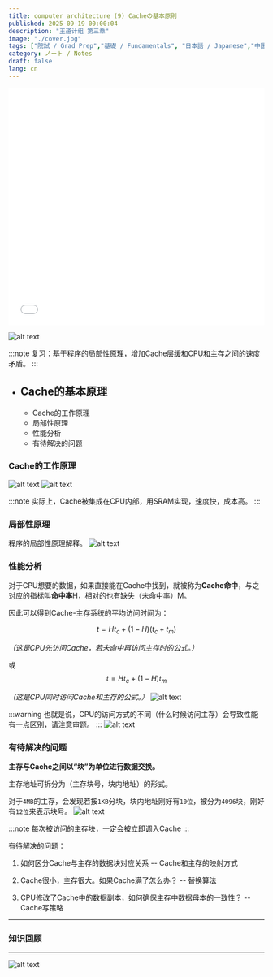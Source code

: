 ```yaml
---
title: computer architecture (9) Cacheの基本原則
published: 2025-09-19 00:00:04
description: "王道计组 第三章"
image: "./cover.jpg"
tags: ["院試 / Grad Prep","基礎 / Fundamentals", "日本語 / Japanese","中国語 / Chinese"]
category: ノート / Notes
draft: false
lang: cn
---
```

<iframe width="100%" height="468" src="//player.bilibili.com/player.html?isOutside=true&aid=995248168&bvid=BV1ps4y1d73V&cid=1100443036&p=41"  crolling="no" border="0" frameborder="no" framespacing="0" allowfullscreen="true"></iframe>

![alt text](image-7.png)

:::note
复习：基于程序的局部性原理，增加Cache层缓和CPU和主存之间的速度矛盾。
:::

- ## Cache的基本原理
    - Cache的工作原理
    - 局部性原理
    - 性能分析
    - 有待解决的问题

    
### Cache的工作原理 
![alt text](image.png) 
![alt text](image-1.png)


:::note
实际上，Cache被集成在CPU内部，用SRAM实现，速度快，成本高。
:::
### 局部性原理 

程序的局部性原理解释。
![alt text](image-2.png)

### 性能分析 

对于CPU想要的数据，如果直接能在Cache中找到，就被称为**Cache命中**，与之对应的指标叫**命中率**H，相对的也有缺失（未命中率）M。

因此可以得到Cache-主存系统的平均访问时间为：

$$ t = Ht_c + (1 - H)(t_c + t_m) $$

_（这是CPU先访问Cache，若未命中再访问主存时的公式。）_

或
$$ t = Ht_c + (1 - H)t_m $$

_（这是CPU同时访问Cache和主存的公式。）_
![alt text](image-3.png)

:::warning
也就是说，CPU的访问方式的不同（什么时候访问主存）会导致性能有一点区别，请注意审题。
:::
![alt text](image-4.png)

###  有待解决的问题

**主存与Cache之间以“块”为单位进行数据交换。**

主存地址可拆分为（主存块号，块内地址）的形式。

对于`4MB`的主存，会发现若按`1KB`分块，块内地址刚好有`10位`，被分为`4096`块，刚好有`12位`来表示块号。
![alt text](image-5.png)

:::note
每次被访问的主存块，一定会被立即调入Cache
:::

有待解决的问题：
1. 如何区分Cache与主存的数据块对应关系 -- Cache和主存的映射方式

2. Cache很小，主存很大。如果Cache满了怎么办？ -- 替换算法 

3. CPU修改了Cache中的数据副本，如何确保主存中数据母本的一致性？ -- Cache写策略

---

###  知识回顾

---

![alt text](image-6.png)